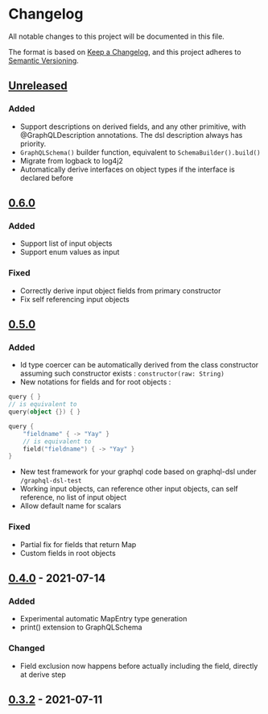 # Changelog

All notable changes to this project will be documented in this file.

The format is based on [Keep a Changelog](https://keepachangelog.com/en/1.0.0/), and this project adheres
to [Semantic Versioning](https://semver.org/spec/v2.0.0.html).

## [Unreleased]

### Added

- Support descriptions on derived fields, and any other primitive, with @GraphQLDescription annotations. The dsl
  description always has priority.
- `GraphQLSchema()` builder function, equivalent to `SchemaBuilder().build()`
- Migrate from logback to log4j2
- Automatically derive interfaces on object types if the interface is declared before

## [0.6.0]

### Added

- Support list of input objects
- Support enum values as input

### Fixed

- Correctly derive input object fields from primary constructor
- Fix self referencing input objects

## [0.5.0]

### Added

- Id type coercer can be automatically derived from the class constructor assuming such constructor
  exists : `constructor(raw: String)`
- New notations for fields and for root objects :

```kotlin
query { }
// is equivalent to
query(object {}) { }

query {
    "fieldname" { -> "Yay" }
    // is equivalent to
    field("fieldname") { -> "Yay" }
}
```

- New test framework for your graphql code based on graphql-dsl under `/graphql-dsl-test`
- Working input objects, can reference other input objects, can self reference, no list of input object
- Allow default name for scalars

### Fixed

- Partial fix for fields that return Map
- Custom fields in root objects

## [0.4.0] - 2021-07-14

### Added

- Experimental automatic MapEntry type generation
- print() extension to GraphQLSchema

### Changed

- Field exclusion now happens before actually including the field, directly at derive step

## [0.3.2] - 2021-07-11

[Unreleased]: https://github.com/Gui-Yom/graphql-dsl/compare/v0.6.0...HEAD

[0.6.0]: https://github.com/Gui-Yom/graphql-dsl/compare/v0.5.0...v0.6.0

[0.5.0]: https://github.com/Gui-Yom/graphql-dsl/compare/v0.4.0...v0.5.0

[0.4.0]: https://github.com/Gui-Yom/graphql-dsl/compare/v0.3.2...v0.4.0

[0.3.2]: https://github.com/Gui-Yom/graphql-dsl/releases/tag/v0.3.2
